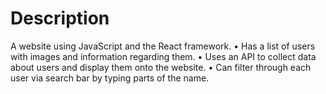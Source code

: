 # Description

A website using JavaScript and the React framework.
• Has a list of users with images and information regarding them.
• Uses an API to collect data about users and display them onto the website.
• Can filter through each user via search bar by typing parts of the name.
